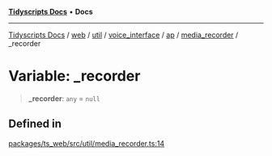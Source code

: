 [**Tidyscripts Docs**](../../../../../../../../../../../README.md) • **Docs**

***

[Tidyscripts Docs](../../../../../../../../../../../globals.md) / [web](../../../../../../../../../README.md) / [util](../../../../../../../README.md) / [voice\_interface](../../../../../README.md) / [ap](../../../README.md) / [media\_recorder](../README.md) / \_recorder

# Variable: \_recorder

> **\_recorder**: `any` = `null`

## Defined in

[packages/ts\_web/src/util/media\_recorder.ts:14](https://github.com/sheunaluko/tidyscripts/blob/master/packages/ts_web/src/util/media_recorder.ts#L14)
